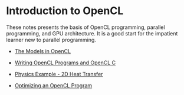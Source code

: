 # Introduction to OpenCL

These notes presents the basis of OpenCL programming, parallel programming, and GPU architecture. It is a good start for the impatient learner new to parallel programming.

- [The Models in OpenCL](01.md)
- [Writing OpenCL Programs and OpenCL C](02.md)
- [Physics Example - 2D Heat Transfer](03.md)

- [Optimizing an OpenCL Program](04.md)
